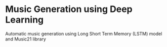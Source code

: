 # Music Generation using Deep Learning

Automatic music generation using Long Short Term Memory (LSTM) model and Music21 library

